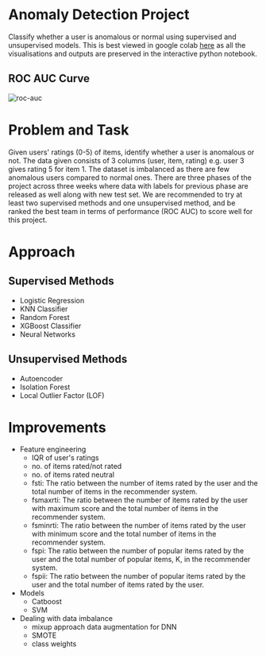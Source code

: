 # Anomaly Detection Project
Classify whether a user is anomalous or normal using supervised and unsupervised models.
This is best viewed in google colab <a href="https://drive.google.com/drive/folders/19JOW3OeHC3QpidOxh4jC5u7v5HfRcl_L?usp=sharing" target="_blank">here</a> as all the visualisations and outputs are preserved in the interactive python notebook.

## ROC AUC Curve
![roc-auc](https://github.com/user-attachments/assets/1d07a97c-190d-40b3-bd78-aadca07b7bf2)


# Problem and Task
Given users' ratings (0-5) of items, identify whether a user is anomalous or not. The data given consists of 3 columns (user, item, rating) e.g. user 3 gives rating 5 for item 1.
The dataset is imbalanced as there are few anomalous users compared to normal ones. There are three phases of the project across three weeks where data with labels for previous phase are released as well along with new test set. We are recommended to try at least two supervised methods and one unsupervised method, and be ranked the best team in terms of performance (ROC AUC) to score well for this project.

# Approach
## Supervised Methods
- Logistic Regression
- KNN Classifier
- Random Forest
- XGBoost Classifier
- Neural Networks

## Unsupervised Methods
- Autoencoder
- Isolation Forest
- Local Outlier Factor (LOF)

# Improvements
- Feature engineering
    - IQR of user's ratings
    - no. of items rated/not rated
    - no. of items rated neutral
    - fsti: The ratio between the number of items rated by the user and the total number of items in the recommender system.
    - fsmaxrti: The ratio between the number of items rated by the user with maximum score and the total number of items in the recommender system.
    - fsminrti: The ratio between the number of items rated by the user with minimum score and the total number of items in the recommender system.
    - fspi: The ratio between the number of popular items rated by the user and the total number of popular items, K, in the recommender system.
    - fspii: The ratio between the number of popular items rated by the user and the total number of items rated by the user.
- Models
    - Catboost
    - SVM
- Dealing with data imbalance
    - mixup approach data augmentation for DNN
    - SMOTE
    - class weights
